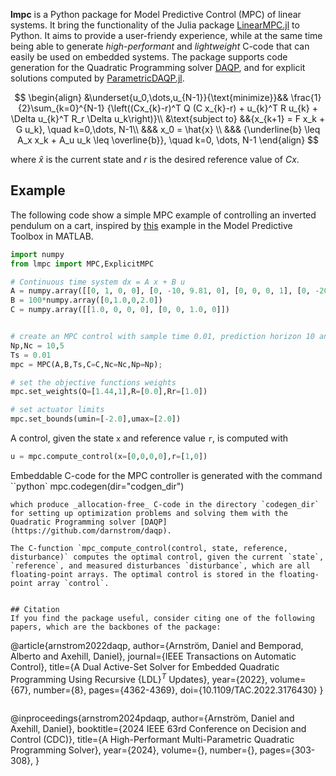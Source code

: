 **lmpc** is a Python  package for Model Predictive Control (MPC) of linear systems. It bring the functionality of the Julia package [LinearMPC.jl](https://github.com/darnstrom/LinearMPC.jl) to Python.
It aims to provide a user-friendy experience, while at the same time being able to generate  _high-performant_ and _lightweight_ C-code that can easily be used on embedded systems. The package supports code generation for the Quadratic Programming solver [DAQP](https://github.com/darnstrom/daqp), and for explicit solutions computed by [ParametricDAQP.jl](https://github.com/darnstrom/ParametricDAQP.jl). 

$$
\begin{align}
        &\underset{u_0,\dots,u_{N-1}}{\text{minimize}}&& \frac{1}{2}\sum_{k=0}^{N-1} {\left((Cx_{k}-r)^T Q (C x_{k}-r) + u_{k}^T R u_{k} + \Delta u_{k}^T R_r \Delta u_k\right)}\\
        &\text{subject to} &&{x_{k+1} = F x_k + G u_k}, \quad k=0,\dots, N-1\\
        &&& x_0 = \hat{x} \\
        &&& {\underline{b} \leq A_x x_k + A_u u_k  \leq \overline{b}}, \quad k=0, \dots, N-1
\end{align}
$$

where $\hat{x}$ is the current state and $r$ is the desired reference value of $Cx$.

## Example 
The following code show a simple MPC example of controlling an inverted pendulum on a cart, inspired by [this](https://se.mathworks.com/help/mpc/ug/mpc-control-of-an-inverted-pendulum-on-a-cart.html) example in the Model Predictive Toolbox in MATLAB.

```python
import numpy
from lmpc import MPC,ExplicitMPC

# Continuous time system dx = A x + B u
A = numpy.array([[0, 1, 0, 0], [0, -10, 9.81, 0], [0, 0, 0, 1], [0, -20, 39.24, 0]])
B = 100*numpy.array([0,1.0,0,2.0])
C = numpy.array([[1.0, 0, 0, 0], [0, 0, 1.0, 0]])


# create an MPC control with sample time 0.01, prediction horizon 10 and control horizon 5 
Np,Nc = 10,5
Ts = 0.01
mpc = MPC(A,B,Ts,C=C,Nc=Nc,Np=Np);

# set the objective functions weights
mpc.set_weights(Q=[1.44,1],R=[0.0],Rr=[1.0])

# set actuator limits
mpc.set_bounds(umin=[-2.0],umax=[2.0])
```

A control, given the state `x` and reference value `r`, is computed with
```python
u = mpc.compute_control(x=[0,0,0,0],r=[1,0])
```

Embeddable C-code for the MPC controller is generated with the command
``python`
mpc.codegen(dir="codgen_dir")
```
which produce _allocation-free_ C-code in the directory `codegen_dir` for setting up optimization problems and solving them with the Quadratic Programming solver [DAQP](https://github.com/darnstrom/daqp).

The C-function `mpc_compute_control(control, state, reference, disturbance)` computes the optimal control, given the current `state`, `reference`, and measured disturbances `disturbance`, which are all floating-point arrays. The optimal control is stored in the floating-point array `control`. 


## Citation
If you find the package useful, consider citing one of the following papers, which are the backbones of the package:
```
@article{arnstrom2022daqp,
  author={Arnström, Daniel and Bemporad, Alberto and Axehill, Daniel},
  journal={IEEE Transactions on Automatic Control},
  title={A Dual Active-Set Solver for Embedded Quadratic Programming Using Recursive {LDL}$^{T}$ Updates},
  year={2022},
  volume={67},
  number={8},
  pages={4362-4369},
  doi={10.1109/TAC.2022.3176430}
}
```

```
@inproceedings{arnstrom2024pdaqp,
  author={Arnström, Daniel and Axehill, Daniel},
  booktitle={2024 IEEE 63rd Conference on Decision and Control (CDC)}, 
  title={A High-Performant Multi-Parametric Quadratic Programming Solver}, 
  year={2024},
  volume={},
  number={},
  pages={303-308},
}
```
